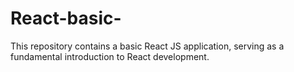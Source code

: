 # React-basic-
This repository contains a basic React JS application, serving as a fundamental introduction to React development.
